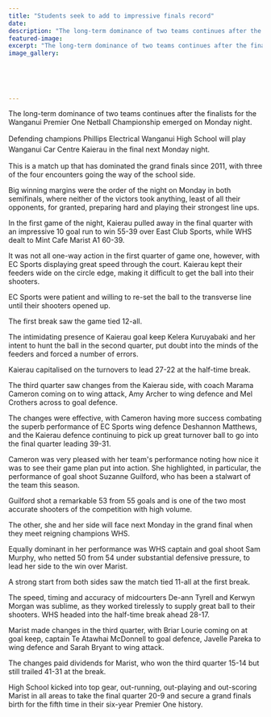 ```yaml
---
title: "Students seek to add to impressive finals record"
date: 
description: "The long-term dominance of two teams continues after the finalists for the Wanganui Premier One Netball Championship emerged on Monday night, Wanganui Chronicle article on 5/8/15..."
featured-image: 
excerpt: "The long-term dominance of two teams continues after the finalists for the Wanganui Premier One Netball Championship emerged on Monday night."
image_gallery:
	
	
	
	
	
---
```


<p>The long-term dominance of two teams continues after the finalists for the Wanganui Premier One Netball Championship emerged on Monday night.</p>
<p><span style="line-height: 1.5;">Defending champions Phillips Electrical Wanganui High School will play Wanganui Car Centre Kaierau in the final next Monday night.</span></p>
<p>This is a match up that has dominated the grand finals since 2011, with three of the four encounters going the way of the school side.</p>
<p>Big winning margins were the order of the night on Monday in both semifinals, where neither of the victors took anything, least of all their opponents, for granted, preparing hard and playing their strongest line ups.</p>
<p>In the first game of the night, Kaierau pulled away in the final quarter with an impressive 10 goal run to win 55-39 over East Club Sports, while WHS dealt to Mint Cafe Marist A1 60-39.</p>
<p>It was not all one-way action in the first quarter of game one, however, with EC Sports displaying great speed through the court. Kaierau kept their feeders wide on the circle edge, making it difficult to get the ball into their shooters.</p>
<p>EC Sports were patient and willing to re-set the ball to the transverse line until their shooters opened up.</p>
<p>The first break saw the game tied 12-all.</p>
<p>The intimidating presence of Kaierau goal keep Kelera Kuruyabaki and her intent to hunt the ball in the second quarter, put doubt into the minds of the feeders and forced a number of errors.</p>
<p>Kaierau capitalised on the turnovers to lead 27-22 at the half-time break.</p>
<p>The third quarter saw changes from the Kaierau side, with coach Marama Cameron coming on to wing attack, Amy Archer to wing defence and Mel Crothers across to goal defence.</p>
<p>The changes were effective, with Cameron having more success combating the superb performance of EC Sports wing defence Deshannon Matthews, and the Kaierau defence continuing to pick up great turnover ball to go into the final quarter leading 39-31.</p>
<p>Cameron was very pleased with her team's performance noting how nice it was to see their game plan put into action. She highlighted, in particular, the performance of goal shoot Suzanne Guilford, who has been a stalwart of the team this season.</p>
<p>Guilford shot a remarkable 53 from 55 goals and is one of the two most accurate shooters of the competition with high volume.</p>
<p>The other, she and her side will face next Monday in the grand final when they meet reigning champions WHS.</p>
<p>Equally dominant in her performance was WHS captain and goal shoot Sam Murphy, who netted 50 from 54 under substantial defensive pressure, to lead her side to the win over Marist.</p>
<p>A strong start from both sides saw the match tied 11-all at the first break.</p>
<p>The speed, timing and accuracy of midcourters De-ann Tyrell and Kerwyn Morgan was sublime, as they worked tirelessly to supply great ball to their shooters. WHS headed into the half-time break ahead 28-17.</p>
<p>Marist made changes in the third quarter, with Briar Lourie coming on at goal keep, captain Te Atawhai McDonnell to goal defence, Javelle Pareka to wing defence and Sarah Bryant to wing attack.</p>
<p>The changes paid dividends for Marist, who won the third quarter 15-14 but still trailed 41-31 at the break.</p>
<p>High School kicked into top gear, out-running, out-playing and out-scoring Marist in all areas to take the final quarter 20-9 and secure a grand finals birth for the fifth time in their six-year Premier One history.</p>

